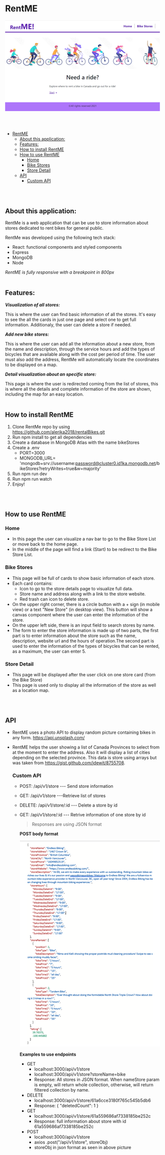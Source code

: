# RentME

![This is RentME!](src/assets/readme.png)

</br></br>

- [RentME](#rentme)
  - [About this application:](#about-this-application)
  - [Features:](#features)
  - [How to install RentME](#how-to-install-rentme)
  - [How to use RentME](#how-to-use-rentme)
    - [Home](#home)
    - [Bike Stores](#bike-stores)
    - [Store Detail](#store-detail)
  - [API](#api)
    - [Custom API](#custom-api)

</br></br>

## About this application:

RentMe is a web application that can be use to store information about stores dedicated to rent bikes for general public.

RentMe was developed using the following tech stack:

- React: functional components and styled components
- Express
- MongoDB
- Node

_RentME is fully responsive with a breakpoint in 800px_
</br></br>

## Features:

**_Visualization of all stores:_**

This is where the user can find basic information of all the stores. It's easy to see the all the cards in just one page and select one to get full information. Additionaly, the user can delete a store if needed.

**_Add new bike stores:_**

This is where the user can add all the information about a new store, from the name and description, through the service hours and add the types of bicycles that are available along with the cost per period of time. The user must also add the address, RentMe will automatically locate the coordinates to be displayed on a map.

**_Detail visualization about an specific store:_**

This page is where the user is redirected coming from the list of stores, this is where all the details and complete information of the store are shown, including the map for an easy location.
</br></br>

## How to install RentME

1. Clone RentMe repo by using https://github.com/alerika2018/rentalBikes.git
2. Run npm install to get all dependencies
3. Create a database in MongoDB Atlas with the name bikeStores
4. Create a .env
   - PORT=3000
   - MONGODB_URL= 'mongodb+srv://username:password@cluster0.id1ka.mongodb.net/bikeStores?retryWrites=true&w=majority'
5. Run npm run dev
6. Run npm run watch
7. Enjoy!

</br></br>

## How to use RentME

### Home

- In this page the user can visualize a nav bar to go to the Bike Store List or move back to the home page.
- In the middle of the page will find a link (Start) to be redirect to the Bike Store List.

### Bike Stores

- This page will be full of cards to show basic information of each store.
- Each card contains:
  - Icon to go to the store details page to visualize full data.
  - Store name and address along with a link to the store website.
  - Red trash can icon to delete store.
- On the upper right corner, there is a circle button with a + sign (in mobile view) or a text "New Store" (in desktop view). This button will show a canvas component where the user can enter the information of the store.
- On the upper left side, there is an input field to search stores by name.
- The form to enter the store information is made up of two parts, the first part is to enter information about the store such as the name, description, website url and the hours of operation.The second part is used to enter the information of the types of bicycles that can be rented, as a maximum, the user can enter 5.

### Store Detail

- This page will be displayed after the user click on one store card (from the Bike Store)
- This page is used only to display all the information of the store as well as a location map.

</br></br>

## API

- RentME uses a photo API to display random picture containing bikes in any form. https://api.unsplash.com/
- RentME helps the user showing a list of Canada Provinces to select from at the moment to enter the address. Also it will display a list of cities depending on the selected province. This data is store using arrays but was taken from https://gist.github.com/jdewit/8755708.

  ### Custom API

  - POST: /api/v1/store --- Send store information
  - GET: /api/v1/store ---Retrieve list of stores
  - DELETE: /api/v1/store/:id --- Delete a store by id
  - GET: /api/v1/store/:id --- Retrive information of one store by id

    > Responses are using JSON format

    **POST body format**

    ![store POST](src/assets/post.png)

    **Examples to use endpoints**

    - GET
      - localhost:3000/api/v1/store
      - localhost:3000/api/v1/store?storeName=bike
      - Response: All stores in JSON format. When nameStore param is empty, will return whole collection, otherwise, will return filtered collection by name.
    - DELETE
      - localhost:3000/api/v1/store/61a6cce3180f765c545b5db6
      - Response: { "deletedCount": 1 }
    - GET
      - localhost:3000/api/v1/store/61a559686af7338185be252c
      - Response: full information about store with id 61a559686af7338185be252c
    - POST
      - localhost:3000/api/v1/store
      - axios
        .post("/api/v1/store", storeObj)
      - storeObj in json format as seen in above picture
